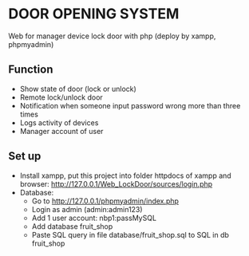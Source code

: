 # DOOR OPENING SYSTEM 
 Web for manager device lock door with php (deploy by xampp, phpmyadmin)

## Function

- Show state of door (lock or unlock)
- Remote lock/unlock door
- Notification when someone input password wrong more than three times
- Logs activity of devices
- Manager account of user

## Set up

- Install xampp, put this project into folder httpdocs of xampp and browser: http://127.0.0.1/Web_LockDoor/sources/login.php
- Database:
    - Go to http://127.0.0.1/phpmyadmin/index.php
    - Login as admin (admin:admin123)
    - Add 1 user account: nbp1:passMySQL
    - Add database fruit_shop
    - Paste SQL query in file database/fruit_shop.sql to SQL in db fruit_shop
